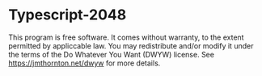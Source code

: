 # Typescript-2048

This program is free software. It comes without warranty, to the
extent permitted by appliccable law. You may redistribute and/or
modify it under the terms of the Do Whatever You Want (DWYW) license.
See https://jmthornton.net/dwyw for more details.